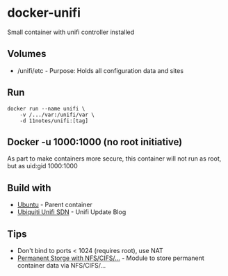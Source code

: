 # docker-unifi

Small container with unifi controller installed

## Volumes
* /unifi/etc - Purpose: Holds all configuration data and sites

## Run
```shell
docker run --name unifi \
    -v /.../var:/unifi/var \
    -d 11notes/unifi:[tag]
```

## Docker -u 1000:1000 (no root initiative)

As part to make containers more secure, this container will not run as root, but as uid:gid 1000:1000

## Build with
* [Ubuntu](https://hub.docker.com/_/ubuntu) - Parent container
* [Ubiquiti Unifi SDN](https://community.ubnt.com/t5/UniFi-Updates-Blog/bg-p/Blog_UniFi) - Unifi Update Blog

## Tips

* Don't bind to ports < 1024 (requires root), use NAT
* [Permanent Storge with NFS/CIFS/...](https://github.com/11notes/alpine-docker-netshare) - Module to store permanent container data via NFS/CIFS/...